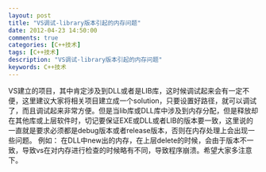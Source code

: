 ```yaml
---
layout: post
title: "VS调试-library版本引起的内存问题"
date: 2012-04-23 14:50:00 
comments: true
categories: [C++技术]
tags: [C++技术]
description: "VS调试-library版本引起的内存问题"
keywords: C++技术
---
```


  VS建立的项目，其中肯定涉及到DLL或者是LIB库，这时候调试起来会有一定不便，这里建议大家将相关项目建立成一个solution，只要设置好路径，就可以调试了，而且调试起来非常方便。但是当lib库或DLL库中涉及到内存分配，但是释放却在其他库或上层软件时，切记要保证EXE或DLL或者LIB的版本要一致，这里说的一直就是要求必须都是debug版本或者release版本，否则在内存处理上会出现一些问题。
  例如：
  在DLL中new出的内存，在上层delete的时候，会由于版本不一致，导致vs在对内存进行检查的时候略有不同，导致程序崩溃。希望大家多注意下。
